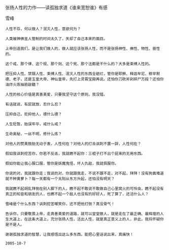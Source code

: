 张扬人性的力作——读孤独求道《谁来宽恕谁》有感

雪峰


    人性不存，何以做人？泯灭人性，意欲何为？

    人类被神佛圣人管制的时间太久了，失却了自己本来的面目。

    上帝创造我们，是让我们做人的，做人就应该张扬人性，而不是张扬神性、佛性、物性、兽性的。

    这个戒、那个律、这个规、那个则、这个宪、那个法都是干什么的？大多是束缚人性的。

    把压抑人性、禁锢人性、束缚人性、泯灭人性的东西全砸烂，管你是耶稣、释迦牟尼、穆罕默德、老子，还是玉皇大帝、神仙皇帝，先打上灵霄宝殿再说。还怕你刀砍斧剁碎尸万段？还怕你油炸火炼抽筋敲髓？

    人性的核心价值是真善美爱，只要我坚守这个原则，我没错。

    有话就说，有屁就放，忍什么忍？

    压抑自己，贬抑他人，德什么德？

    人生短暂，贻误年华，戒什么戒？

    生命奥秘，一丝不明，修什么炼？

    对他人的赞美鼓励无动于衷，人性何在？对他人的打击讽刺不置一辞，人性何在？

    假如我讽刺挖苦你，你若不反击，我就瞧不起你：三棍子打不出个屁来的无用东西。

    假如你能让我心服口服，管你是妖魔鬼怪，坏人仇敌，我就佩服你。

    你说的对，我就跟你走；我说的对，你就跟我走，不说不跟不走，对不起，拜拜！没有狗粪难道就不种黄萝卜？每一天都有一个太阳从东方升起，还怕没有明天？

    我就瞧不起胡乱拜倒在别人脚下的人，瞧不起不敢说不敢做自己心里窝火的可怜虫，瞧不起没有真正的知音和朋友的人，也瞧不起一个敌人也没有的好好人，死了算了，还活什么人？

    雪峰是个什么东西？讽刺挖苦嘲笑你，还不把他打倒？真没骨气！

    告诉你，只要敬畏上帝，走真善美爱的道路，就可以堂堂做人，就是走在了最正确、最辉煌的人生大道上，在这条大道上，充分张扬人性，活出人性，就是真正意义上的人，非此，我将怀疑你是不是人。

    谢谢孤独求道的智慧，让我感悟出这么多东西，能把心里话说出来，真痛快！

    2005-10-7



